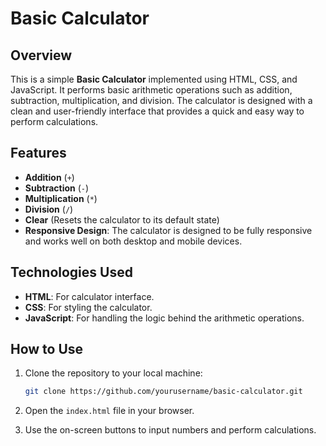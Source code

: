 # Basic Calculator

## Overview

This is a simple **Basic Calculator** implemented using HTML, CSS, and JavaScript. It performs basic arithmetic operations such as addition, subtraction, multiplication, and division. 
The calculator is designed with a clean and user-friendly interface that provides a quick and easy way to perform calculations.

## Features

- **Addition** (`+`)
- **Subtraction** (`-`)
- **Multiplication** (`*`)
- **Division** (`/`)
- **Clear** (Resets the calculator to its default state)
- **Responsive Design**: The calculator is designed to be fully responsive and works well on both desktop and mobile devices.

## Technologies Used

- **HTML**: For  calculator interface.
- **CSS**: For styling the calculator.
- **JavaScript**: For handling the logic behind the arithmetic operations.

## How to Use

1. Clone the repository to your local machine:
    ```bash
    git clone https://github.com/yourusername/basic-calculator.git
    ```

2. Open the `index.html` file in your browser.

3. Use the on-screen buttons to input numbers and perform calculations.



